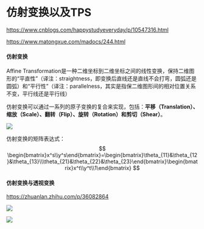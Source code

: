 # 仿射变换以及TPS




https://www.cnblogs.com/happystudyeveryday/p/10547316.html

https://www.matongxue.com/madocs/244.html

#### 仿射变换

Affine  Transformation是一种二维坐标到二维坐标之间的线性变换，保持二维图形的“平直性”（译注：straightness，即变换后直线还是直线不会打弯，圆弧还是圆弧）和“平行性”（译注：parallelness，其实是指保二维图形间的相对位置关系不变，平行线还是平行线）

仿射变换可以通过一系列的原子变换的复合来实现，包括：**平移（Translation）、缩放（Scale）、翻转（Flip）、旋转（Rotation）和剪切（Shear）**。

![](https://gitee.com/shilongshen/image-bad/raw/master/20200712110443.png)

仿射变换的矩阵表达式：
$$
\begin{bmatrix}x^s\\y^s\end{bmatrix}=\begin{bmatrix}\theta_{11}&\theta_{12}&\theta_{13}\\\theta_{21}&\theta_{22}&\theta_{23}\end{bmatrix}\begin{bmatrix}x^t\\y^t\\1\end{bmatrix}
$$

#### 仿射变换与透视变换

https://zhuanlan.zhihu.com/p/36082864

![](https://gitee.com/shilongshen/image-bad/raw/master/20200712111740.png)

![](https://gitee.com/shilongshen/image-bad/raw/master/20200712111834.png)
